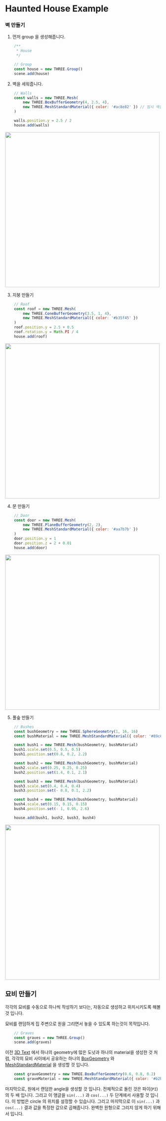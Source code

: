 # Haunted House Example

### 벽 만들기


1. 먼저 group 을 생성해줍니다.

``` js 
    /**
     * House
     */

    // Group
    const house = new THREE.Group()
    scene.add(house)
```

2. 벽을 세워줍니다.

``` js
    // Walls
    const walls = new THREE.Mesh(
        new THREE.BoxBufferGeometry(4, 2.5, 4),
        new THREE.MeshStandardMaterial({ color: '#ac8e82' }) // 임시 색상입니다.
    )

    walls.position.y = 2.5 / 2
    house.add(walls)
```

<img src="https://threejs-journey.xyz/assets/lessons/16/step-03.png" width=500>

3. 지붕 만들기
   
``` js
    // Roof
    const roof = new THREE.Mesh(
        new THREE.ConeBufferGeometry(3.5, 1, 4),
        new THREE.MeshStandardMaterial({ color: '#b35f45' })
    )
    roof.position.y = 2.5 + 0.5
    roof.rotation.y = Math.PI / 4
    house.add(roof)
```

<img src="https://threejs-journey.xyz/assets/lessons/16/step-04.png" width=500>

4. 문 만들기

``` js
    // Door
    const door = new THREE.Mesh(
        new THREE.PlaneBufferGeometry(2, 2),
        new THREE.MeshStandardMaterial({ color: '#aa7b7b' })
    )
    door.position.y = 1
    door.position.z = 2 + 0.01
    house.add(door)
```

<img src="https://threejs-journey.xyz/assets/lessons/16/step-05.png" width=500>

5. 풀숲 만들기

``` js
    // Bushes
    const bushGeometry = new THREE.SphereGeometry(1, 16, 16)
    const bushMaterial = new THREE.MeshStandardMaterial({ color: '#89c854' })

    const bush1 = new THREE.Mesh(bushGeometry, bushMaterial)
    bush1.scale.set(0.5, 0.5, 0.5)
    bush1.position.set(0.8, 0.2, 2.2)

    const bush2 = new THREE.Mesh(bushGeometry, bushMaterial)
    bush2.scale.set(0.25, 0.25, 0.25)
    bush2.position.set(1.4, 0.1, 2.1)

    const bush3 = new THREE.Mesh(bushGeometry, bushMaterial)
    bush3.scale.set(0.4, 0.4, 0.4)
    bush3.position.set(- 0.8, 0.1, 2.2)

    const bush4 = new THREE.Mesh(bushGeometry, bushMaterial)
    bush4.scale.set(0.15, 0.15, 0.15)
    bush4.position.set(- 1, 0.05, 2.6)

    house.add(bush1, bush2, bush3, bush4)
```

<img src="https://threejs-journey.xyz/assets/lessons/16/step-06.png" width=500>

## 묘비 만들기

각각의 묘비를 수동으로 하나씩 작성하기 보다는, 자동으로 생성하고 위치시키도록 해볼 것 입니다.

묘비를 랜덤하게 집 주변으로 원을 그리면서 놓을 수 있도록 하는것이 목적입니다.

``` js
    // Graves
    const graves = new THREE.Group()
    scene.add(graves)
```

이전 [3D Text](./210324_13%203D%20Text.md) 에서 하나의 geometry에 많은 도넛과 하나의 material을 생성한 것 처럼, 각각의 묘비 사이에서 공유하는 하나의 [BoxGeometry](https://threejs.org/docs/index.html#api/en/geometries/BoxGeometry) 와 [MeshStandardMaterial](https://threejs.org/docs/index.html#api/en/materials/MeshStandardMaterial) 을 생성할 것 입니다.

``` js
    const graveGeometry = new THREE.BoxBufferGeometry(0.6, 0.8, 0.2)
    const graveMaterial = new THREE.MeshStandardMaterial({ color: '#b2b6b1' })
```

마지막으로, 원에서 랜덤한 angle을 생성할 것 입니다. 전체적으로 돌린 것은 파이(`PI`) 의 두 배 입니다. 그리고 이 앵글을 `sin(...)` 과 `cos(...)` 두 단계에서 사용할 것 입니다. 이 방법은 circle 의 위치를 설정할 수 있습니다. 그리고 마지막으로 이 `sin(...)` 과 `cos(...)` 결과 값을 특정한 값으로 곱해줍니다. 완벽한 원형으로 그리지 않게 하기 위해서 입니다.